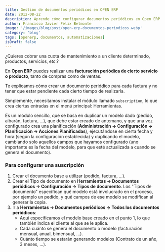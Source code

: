 ```yaml
---
title: Gestión de documentos periódicos en OPEN ERP
date: 2012-08-22
description: Aprende cómo configurar documentos periódicos en Open ERP para automatizar la facturación de servicios o productos de manera eficiente.
author: Francisco Javier Félix Belmonte
image: '/images/blog/post/open-erp-documentos-periodicos.webp'
category: 'blog'
tags: [openerp, documentos, automatizaciones]
isDraft: false
---
```


¿Quieres cobrar una cuota de mantenimiento a un cliente determinado, productos, servicios, etc.?

En **Open ERP** puedes realizar una **facturación periódica de cierto servicio o producto**, tanto de compras como de ventas.

Te explicamos cómo crear un documento periódico para cada factura y no tener que estar pendiente cada cierto tiempo de realizarla.

Simplemente, necesitamos instalar el módulo llamado `subscription`, lo que crea ciertas entradas en el menú principal: Herramientas.

Es un módulo sencillo, que se basa en duplicar un modelo dado (pedido, albarán, factura, …), que debe estar creado de antemano, y que una vez configurado crea una planificación (**Administración → Configuración → Planificación → Acciones Planificadas**), ejecutándose en cierta fecha y hora (según la configuración establecida) y duplicando el modelo, cambiando solo aquellos campos que hayamos configurado (uno importante es la fecha del modelo, para que esté actualizada a cuando se genera el documento).

### Para configurar una suscripción

1. Crear el documento base a utilizar (pedido, factura, …).
2. Crear el Tipo de documento en **Herramientas → Documentos periódicos → Configuración → Tipos de documento**.
   Los "Tipos de documento" especifican qué modelo está involucrado en el proceso, por ejemplo un pedido, y qué campos de ese modelo se modifican al generar la copia.
3. Ir a **Herramientas → Documentos periódicos → Todos los documentos periódicos**:
   - Aquí especificamos el modelo base creado en el punto 1, lo que también indica el cliente al que se le aplica.
   - Cada cuánto se genera el documento o modelo (facturación mensual, anual, bimensual, ...).
   - Cuánto tiempo se estarán generando modelos (Contrato de un año, 3 meses, ...).
